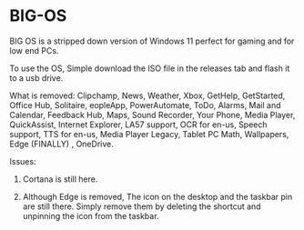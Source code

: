 # BIG-OS

BIG OS is a stripped down version of Windows 11 perfect for gaming and for low end PCs.

To use the OS, Simple download the ISO file in the releases tab and flash it to a usb drive.

What is removed: 
Clipchamp, 
News, 
Weather, 
Xbox, 
GetHelp, 
GetStarted, 
Office Hub, 
Solitaire, 
eopleApp, 
PowerAutomate, 
ToDo, 
Alarms, 
Mail and Calendar, 
Feedback Hub, 
Maps, 
Sound Recorder, 
Your Phone, 
Media Player, 
QuickAssist, 
Internet Explorer, 
LA57 support, 
OCR for en-us, 
Speech support, 
TTS for en-us, 
Media Player Legacy, 
Tablet PC Math, 
Wallpapers, 
Edge (FINALLY) , 
OneDrive.

Issues:

1. Cortana is still here.

2. Although Edge is removed, The icon on the desktop and the taskbar pin are still there. Simply remove them by deleting the shortcut and unpinning the icon from the taskbar.
